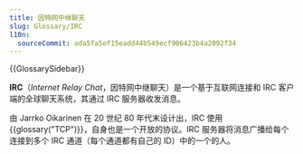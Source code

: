 ```yaml
---
title: 因特网中继聊天
slug: Glossary/IRC
l10n:
  sourceCommit: ada5fa5ef15eadd44b549ecf906423b4a2092f34
---
```


{{GlossarySidebar}}

**IRC**（_Internet Relay Chat_，因特网中继聊天）是一个基于互联网连接和 IRC 客户端的全球聊天系统，其通过 IRC 服务器收发消息。

由 Jarrko Oikarinen 在 20 世纪 80 年代末设计出，IRC 使用 {{glossary("TCP")}}，自身也是一个开放的协议。IRC 服务器将消息广播给每个连接到多个 IRC 通道（每个通道都有自己的 ID）中的一个的人。

